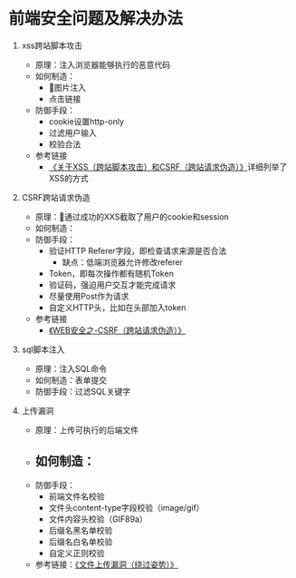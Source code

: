 # 前端安全问题及解决办法

1. xss跨站脚本攻击
   - 原理：注入浏览器能够执行的恶意代码
   - 如何制造：
      - 图片注入
      - 点击链接
   - 防御手段：
      - cookie设置http-only
      - 过滤用户输入
      - 校验合法
   - 参考链接
      - [《关于XSS（跨站脚本攻击）和CSRF（跨站请求伪造）》](https://cnodejs.org/topic/50463565329c5139760c34a1)详细列举了XSS的方式
2. CSRF跨站请求伪造
   - 原理：通过成功的XXS截取了用户的cookie和session
   - 如何制造：
   - 防御手段：
      - 验证HTTP Referer字段，即检查请求来源是否合法
          - 缺点：低端浏览器允许修改referer
      - Token，即每次操作都有随机Token
      - 验证码，强迫用户交互才能完成请求
      - 尽量使用Post作为请求
      - 自定义HTTP头，比如在头部加入token
   - 参考链接
      - [《WEB安全之-CSRF（跨站请求伪造）》](https://www.jianshu.com/p/855395f9603b)
   
3. sql脚本注入
   - 原理：注入SQL命令
   - 如何制造：表单提交
   - 防御手段：过滤SQL关键字
4. 上传漏洞 
   - 原理：上传可执行的后端文件
   - 如何制造：
      - 
   - 防御手段：
      - 前端文件名校验
      - 文件头content-type字段校验（image/gif）
      - 文件内容头校验（GIF89a）
      - 后缀名黑名单校验
      - 后缀名白名单校验
      - 自定义正则校验
   - 参考链接：[《文件上传漏洞（绕过姿势）》](https://thief.one/2016/09/22/%E4%B8%8A%E4%BC%A0%E6%9C%A8%E9%A9%AC%E5%A7%BF%E5%8A%BF%E6%B1%87%E6%80%BB-%E6%AC%A2%E8%BF%8E%E8%A1%A5%E5%85%85/)